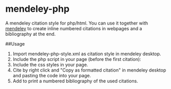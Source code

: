 # mendeley-php
A mendeley citation style for php/html. You can use it together with <a href="https://www.mendeley.com" target="_blank">mendeley</a> to create inline numbered citations in webpages and a bibliography at the end.

##Usage
1. Import mendeley-php-style.xml as citation style in mendeley desktop.
2. Include the php script in your page (before the first citation): <?php include('mendeley-php.php'); ?>
3. Include the css styles in your page.
3. Cite by right click and "Copy as formatted citation" in mendeley desktop and pasting the code into your page.
4. Add <?php printBib($references); ?> to print a numbered bibliography of the used citations.
